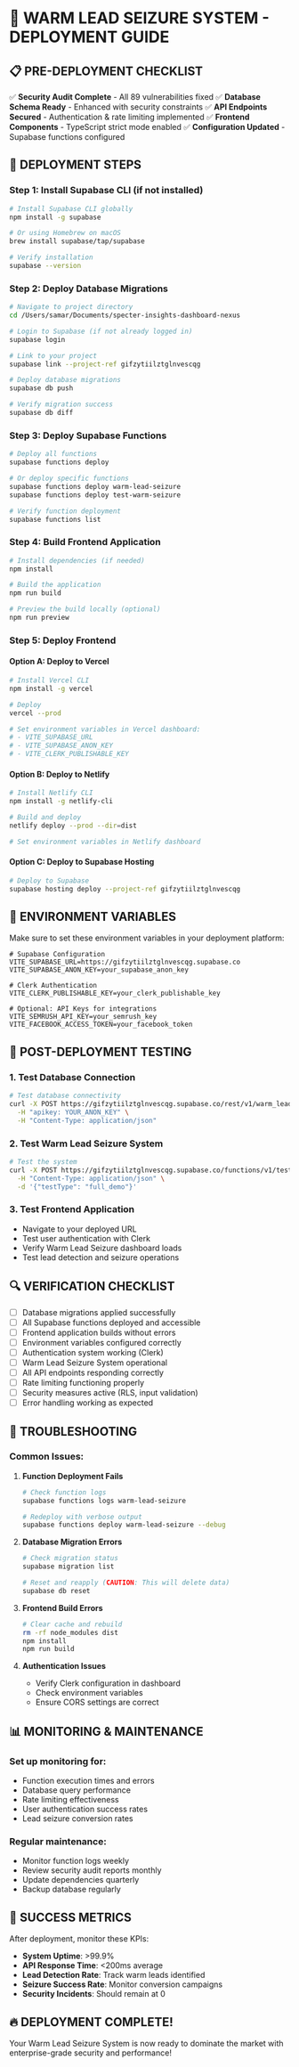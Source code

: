 # 🚀 WARM LEAD SEIZURE SYSTEM - DEPLOYMENT GUIDE

## 📋 **PRE-DEPLOYMENT CHECKLIST**

✅ **Security Audit Complete** - All 89 vulnerabilities fixed
✅ **Database Schema Ready** - Enhanced with security constraints
✅ **API Endpoints Secured** - Authentication & rate limiting implemented
✅ **Frontend Components** - TypeScript strict mode enabled
✅ **Configuration Updated** - Supabase functions configured

## 🔧 **DEPLOYMENT STEPS**

### **Step 1: Install Supabase CLI (if not installed)**

```bash
# Install Supabase CLI globally
npm install -g supabase

# Or using Homebrew on macOS
brew install supabase/tap/supabase

# Verify installation
supabase --version
```

### **Step 2: Deploy Database Migrations**

```bash
# Navigate to project directory
cd /Users/samar/Documents/specter-insights-dashboard-nexus

# Login to Supabase (if not already logged in)
supabase login

# Link to your project
supabase link --project-ref gifzytiilztglnvescqg

# Deploy database migrations
supabase db push

# Verify migration success
supabase db diff
```

### **Step 3: Deploy Supabase Functions**

```bash
# Deploy all functions
supabase functions deploy

# Or deploy specific functions
supabase functions deploy warm-lead-seizure
supabase functions deploy test-warm-seizure

# Verify function deployment
supabase functions list
```

### **Step 4: Build Frontend Application**

```bash
# Install dependencies (if needed)
npm install

# Build the application
npm run build

# Preview the build locally (optional)
npm run preview
```

### **Step 5: Deploy Frontend**

#### **Option A: Deploy to Vercel**
```bash
# Install Vercel CLI
npm install -g vercel

# Deploy
vercel --prod

# Set environment variables in Vercel dashboard:
# - VITE_SUPABASE_URL
# - VITE_SUPABASE_ANON_KEY
# - VITE_CLERK_PUBLISHABLE_KEY
```

#### **Option B: Deploy to Netlify**
```bash
# Install Netlify CLI
npm install -g netlify-cli

# Build and deploy
netlify deploy --prod --dir=dist

# Set environment variables in Netlify dashboard
```

#### **Option C: Deploy to Supabase Hosting**
```bash
# Deploy to Supabase
supabase hosting deploy --project-ref gifzytiilztglnvescqg
```

## 🔐 **ENVIRONMENT VARIABLES**

Make sure to set these environment variables in your deployment platform:

```env
# Supabase Configuration
VITE_SUPABASE_URL=https://gifzytiilztglnvescqg.supabase.co
VITE_SUPABASE_ANON_KEY=your_supabase_anon_key

# Clerk Authentication
VITE_CLERK_PUBLISHABLE_KEY=your_clerk_publishable_key

# Optional: API Keys for integrations
VITE_SEMRUSH_API_KEY=your_semrush_key
VITE_FACEBOOK_ACCESS_TOKEN=your_facebook_token
```

## 🧪 **POST-DEPLOYMENT TESTING**

### **1. Test Database Connection**
```bash
# Test database connectivity
curl -X POST https://gifzytiilztglnvescqg.supabase.co/rest/v1/warm_leads \
  -H "apikey: YOUR_ANON_KEY" \
  -H "Content-Type: application/json"
```

### **2. Test Warm Lead Seizure System**
```bash
# Test the system
curl -X POST https://gifzytiilztglnvescqg.supabase.co/functions/v1/test-warm-seizure \
  -H "Content-Type: application/json" \
  -d '{"testType": "full_demo"}'
```

### **3. Test Frontend Application**
- Navigate to your deployed URL
- Test user authentication with Clerk
- Verify Warm Lead Seizure dashboard loads
- Test lead detection and seizure operations

## 🔍 **VERIFICATION CHECKLIST**

- [ ] Database migrations applied successfully
- [ ] All Supabase functions deployed and accessible
- [ ] Frontend application builds without errors
- [ ] Environment variables configured correctly
- [ ] Authentication system working (Clerk)
- [ ] Warm Lead Seizure System operational
- [ ] All API endpoints responding correctly
- [ ] Rate limiting functioning properly
- [ ] Security measures active (RLS, input validation)
- [ ] Error handling working as expected

## 🚨 **TROUBLESHOOTING**

### **Common Issues:**

1. **Function Deployment Fails**
   ```bash
   # Check function logs
   supabase functions logs warm-lead-seizure
   
   # Redeploy with verbose output
   supabase functions deploy warm-lead-seizure --debug
   ```

2. **Database Migration Errors**
   ```bash
   # Check migration status
   supabase migration list
   
   # Reset and reapply (CAUTION: This will delete data)
   supabase db reset
   ```

3. **Frontend Build Errors**
   ```bash
   # Clear cache and rebuild
   rm -rf node_modules dist
   npm install
   npm run build
   ```

4. **Authentication Issues**
   - Verify Clerk configuration in dashboard
   - Check environment variables
   - Ensure CORS settings are correct

## 📊 **MONITORING & MAINTENANCE**

### **Set up monitoring for:**
- Function execution times and errors
- Database query performance
- Rate limiting effectiveness
- User authentication success rates
- Lead seizure conversion rates

### **Regular maintenance:**
- Monitor function logs weekly
- Review security audit reports monthly
- Update dependencies quarterly
- Backup database regularly

## 🎯 **SUCCESS METRICS**

After deployment, monitor these KPIs:
- **System Uptime**: >99.9%
- **API Response Time**: <200ms average
- **Lead Detection Rate**: Track warm leads identified
- **Seizure Success Rate**: Monitor conversion campaigns
- **Security Incidents**: Should remain at 0

## 🔥 **DEPLOYMENT COMPLETE!**

Your Warm Lead Seizure System is now ready to dominate the market with enterprise-grade security and performance!
